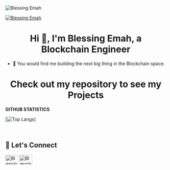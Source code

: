 <p align="left"><img src="https://komarev.com/ghpvc/?username=BlessingEmah&label=Profile%20views&color=0e75b6&style=flat"
                     alt="Blessing Emah"/></p>
   <p align="left"> <a href="https://twitter.com/theblessingemah" target="blank"><img src="https://img.shields.io/twitter/follow/theblessingemah?logo=twitter&style=for-the-badge" alt="Blessing Emah" /></a> </p>
   
   <h1 align="center">Hi 👋, I'm Blessing Emah, a Blockchain Engineer</h1>
          
- 👯 You would find me building the next big thing in the Blockchain space. 
<h1 align= "center" > Check out my repository to see my Projects </h1>

**GITHUB STATISTICS**

[![Top Langs](https://github-readme-stats.vercel.app/api/top-langs/?username=BlessingEmah&layout=compact)]

&nbsp;

## :handshake:   Let's Connect

<p align="left">
<a href="https://twitter.com/theblessingemah" target="blank"><img align="center" src="https://raw.githubusercontent.com/rahuldkjain/github-profile-readme-generator/master/src/images/icons/Social/twitter.svg" alt="Blessing Emah" height="30" width="40" /></a>
<a href="(https://linkedin.com/in/blessingemah" target="blank"><img align="center" src="https://raw.githubusercontent.com/rahuldkjain/github-profile-readme-generator/master/src/images/icons/Social/linked-in-alt.svg" alt="Blessing-Emah" height="30" width="40" /></a>



